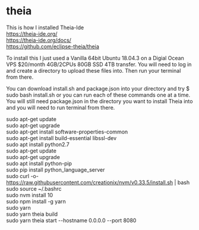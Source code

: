 # theia
This is how I installed Theia-Ide  
https://theia-ide.org/  
https://theia-ide.org/docs/  
https://github.com/eclipse-theia/theia  



To install this I just used a Vanilla 64bit Ubuntu 18.04.3 on a Digial Ocean VPS $20/month 4GB/2CPUs 80GB SSD 4TB transfer.
You will need to log in and create a directory to upload these files into. Then run your terminal from there.  

You can download install.sh and package.json into your directory and try $ sudo bash install.sh or you can run each of these commands one at a time. You will still need package.json in the directory you want to install Theia into and you will need to run terminal from there.  


sudo apt-get update  
sudo apt-get upgrade  
sudo apt-get install software-properties-common  
sudo apt-get install build-essential libssl-dev  
sudo apt install python2.7  
sudo apt-get update  
sudo apt-get upgrade  
sudo apt install python-pip  
sudo pip install python_language_server  
sudo curl -o- https://raw.githubusercontent.com/creationix/nvm/v0.33.5/install.sh | bash  
sudo source ~/.bashrc  
sudo nvm install 10  
sudo npm install -g yarn  
sudo yarn  
sudo yarn theia build  
sudo yarn theia start --hostname 0.0.0.0 --port 8080  
